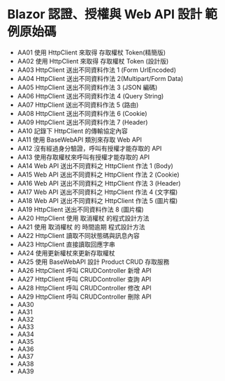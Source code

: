 # Blazor 認證、授權與 Web API 設計 範例原始碼

* AA01 使用 HttpClient 來取得 存取權杖 Token(精簡版)
* AA02 使用 HttpClient 來取得 存取權杖 Token (設計版)
* AA03 HttpClient 送出不同資料作法 1 (Form UrlEncoded)
* AA04 HttpClient 送出不同資料作法 2(Multipart/Form Data)
* AA05 HttpClient 送出不同資料作法 3 (JSON 編碼)
* AA06 HttpClient 送出不同資料作法 4 (Query String)
* AA07 HttpClient 送出不同資料作法 5 (路由)
* AA08 HttpClient 送出不同資料作法 6 (Cookie)
* AA09 HttpClient 送出不同資料作法 7 (Header)
* AA10 記錄下 HttpClient 的傳輸協定內容
* AA11 使用 BaseWebAPI 類別來存取 Web API
* AA12 沒有經過身分驗證，呼叫有授權才能存取的 API
* AA13 使用存取權杖來呼叫有授權才能存取的 API
* AA14 Web API 送出不同資料之 HttpClient 作法 1 (Body)
* AA15 Web API 送出不同資料之 HttpClient 作法 2 (Cookie)
* AA16 Web API 送出不同資料之 HttpClient 作法 3 (Header)
* AA17 Web API 送出不同資料之 HttpClient 作法 4 (文字檔)
* AA18 Web API 送出不同資料之 HttpClient 作法 5 (圖片檔)
* AA19 HttpClient 送出不同資料作法 8 (圖片檔)
* AA20 HttpClient 使用 取消權杖 的程式設計方法
* AA21 使用 取消權杖 的 時間逾期 程式設計方法
* AA22 HttpClient 讀取不同狀態碼與訊息內容
* AA23 HttpClient 直接讀取回應字串
* AA24 使用更新權杖來更新存取權杖
* AA25 使用 BaseWebAPI 設計 Product CRUD 存取服務
* AA26 HttpClient 呼叫 CRUDController 新增 API
* AA27 HttpClient 呼叫 CRUDController 查詢 API
* AA28 HttpClient 呼叫 CRUDController 修改 API
* AA29 HttpClient 呼叫 CRUDController 刪除 API
* AA30 
* AA31 
* AA32 
* AA33 
* AA34 
* AA35 
* AA36 
* AA37 
* AA38 
* AA39 



